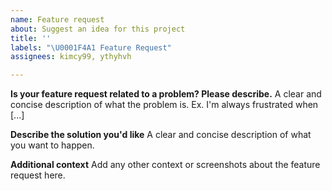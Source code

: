 ```yaml
---
name: Feature request
about: Suggest an idea for this project
title: ''
labels: "\U0001F4A1 Feature Request"
assignees: kimcy99, ythyhvh

---
```


**Is your feature request related to a problem? Please describe.**
A clear and concise description of what the problem is. Ex. I'm always frustrated when [...]

**Describe the solution you'd like**
A clear and concise description of what you want to happen.

**Additional context**
Add any other context or screenshots about the feature request here.
